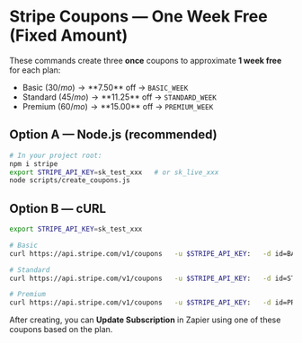 # Stripe Coupons — One Week Free (Fixed Amount)

These commands create three **once** coupons to approximate **1 week free** for each plan:

- Basic ($30/mo) → **$7.50** off → `BASIC_WEEK`
- Standard ($45/mo) → **$11.25** off → `STANDARD_WEEK`
- Premium ($60/mo) → **$15.00** off → `PREMIUM_WEEK`

## Option A — Node.js (recommended)
```bash
# In your project root:
npm i stripe
export STRIPE_API_KEY=sk_test_xxx   # or sk_live_xxx
node scripts/create_coupons.js
```

## Option B — cURL
```bash
export STRIPE_API_KEY=sk_test_xxx

# Basic
curl https://api.stripe.com/v1/coupons   -u $STRIPE_API_KEY:   -d id=BASIC_WEEK   -d name="Basic — 1 Week Free"   -d amount_off=750   -d currency=usd   -d duration=once

# Standard
curl https://api.stripe.com/v1/coupons   -u $STRIPE_API_KEY:   -d id=STANDARD_WEEK   -d name="Standard — 1 Week Free"   -d amount_off=1125   -d currency=usd   -d duration=once

# Premium
curl https://api.stripe.com/v1/coupons   -u $STRIPE_API_KEY:   -d id=PREMIUM_WEEK   -d name="Premium — 1 Week Free"   -d amount_off=1500   -d currency=usd   -d duration=once
```
After creating, you can **Update Subscription** in Zapier using one of these coupons based on the plan.
